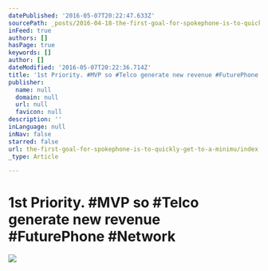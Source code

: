 ```yaml
---
datePublished: '2016-05-07T20:22:47.633Z'
sourcePath: _posts/2016-04-18-the-first-goal-for-spokephone-is-to-quickly-get-to-a-minimu.md
inFeed: true
authors: []
hasPage: true
keywords: []
author: []
dateModified: '2016-05-07T20:22:36.714Z'
title: '1st Priority. #MVP so #Telco generate new revenue #FuturePhone #Network'
publisher:
  name: null
  domain: null
  url: null
  favicon: null
description: ''
inLanguage: null
inNav: false
starred: false
url: the-first-goal-for-spokephone-is-to-quickly-get-to-a-minimu/index.html
_type: Article

---
```

# 1st Priority. \#MVP so \#Telco generate new revenue \#FuturePhone \#Network
![](https://the-grid-user-content.s3-us-west-2.amazonaws.com/6ea0dfdd-276f-4dda-8256-79bebfdf1117.jpg)